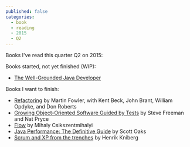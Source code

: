 ```yaml
---
published: false
categories:
  - book
  - reading
  - 2015
  - Q2
---
```


Books I've read this quarter Q2 on 2015:

  
Books started, not yet finished (WIP):
  * [The Well-Grounded Java Developer](http://www.manning.com/evans/)
  
Books I want to finish:
  * [Refactoring](http://martinfowler.com/books/refactoring.html) by Martin Fowler, with Kent Beck, John Brant, William Opdyke, and Don Roberts
  * [Growing Object-Oriented Software Guided by Tests](http://www.growing-object-oriented-software.com/) by Steve Freeman and Nat Pryce
  * [Flow](http://www.amazon.com/Flow-Psychology-Experience-Perennial-Classics/dp/0061339202) by Mihaly Csikszentmihalyi
  * [Java Performance: The Definitive Guide](http://shop.oreilly.com/product/0636920028499.do) by Scott Oaks
  * [Scrum and XP from the trenches](http://www.infoq.com/minibooks/scrum-xp-from-the-trenches) by Henrik Kniberg
  
  
